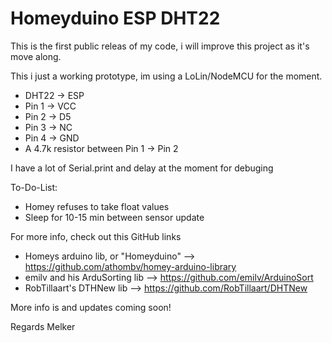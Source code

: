 # Homeyduino ESP DHT22

This is the first public releas of my code, i will improve this project as it's move along.


This i just a working prototype, im using a LoLin/NodeMCU for the moment.

 * DHT22 -> ESP
 * Pin 1 -> VCC
 * Pin 2 -> D5
 * Pin 3 -> NC
 * Pin 4 -> GND
 * A 4.7k resistor between Pin 1 -> Pin 2
 
I have a lot of Serial.print and delay at the moment for debuging


  To-Do-List:
 
 * Homey refuses to take float values
 * Sleep for 10-15 min between sensor update
 
 

 For more info, check out this GitHub links
 * Homeys arduino lib, or "Homeyduino" --> https://github.com/athombv/homey-arduino-library
 * emilv and his ArduSorting lib --> https://github.com/emilv/ArduinoSort
 * RobTillaart's DTHNew lib --> https://github.com/RobTillaart/DHTNew

More info is and updates coming soon!

Regards Melker

